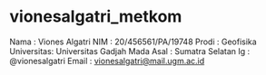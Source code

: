 # vionesalgatri_metkom
Nama       : Viones Algatri
NIM        : 20/456561/PA/19748
Prodi      : Geofisika
Universitas: Universitas Gadjah Mada
Asal       : Sumatra Selatan
Ig         : @vionesalgatri
Email      : vionesalgatri@mail.ugm.ac.id
